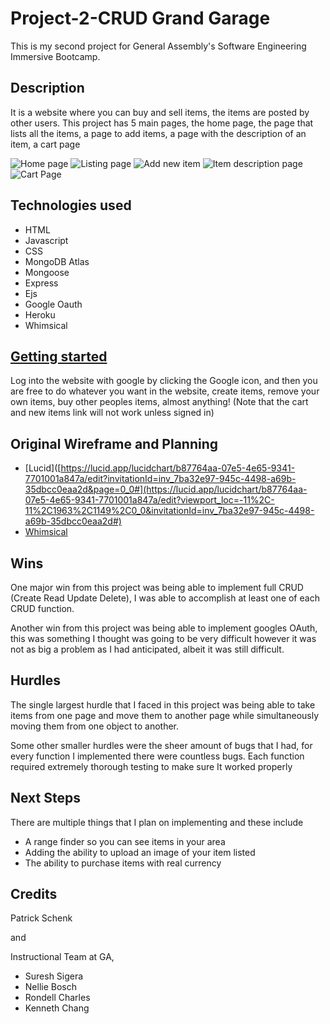 # Project-2-CRUD Grand Garage 
This is my second project for General Assembly's Software Engineering Immersive Bootcamp.

## Description 
It is a website where you can buy and sell items, the items are posted by other users. 
This project has 5 main pages, the home page, the page that lists all the items, a page to add items, a page with the description of an item, a cart page

![Home page](https://i.imgur.com/fOQmheh.jpeg)
![Listing page](https://i.imgur.com/dYvmrO5.png)
![Add new item](https://i.imgur.com/znLSUYf.png)
![Item description page](https://i.imgur.com/ziBeAd6.png)
![Cart Page](https://i.imgur.com/xpKz9rm.png)


## Technologies used 
* HTML
* Javascript
* CSS
* MongoDB Atlas
* Mongoose
* Express
* Ejs
* Google Oauth
* Heroku
* Whimsical


## [Getting started ](http://example.com "Title")
Log into the website with google by clicking the Google icon, and then you are free to do whatever you want in the website, create items, remove your own items, buy other peoples items, almost anything! (Note that the cart and new items link will not work unless signed in)

## Original Wireframe and Planning 
* [Lucid]([https://lucid.app/lucidchart/b87764aa-07e5-4e65-9341-7701001a847a/edit?invitationId=inv_7ba32e97-945c-4498-a69b-35dbcc0eaa2d&page=0_0#](https://lucid.app/lucidchart/b87764aa-07e5-4e65-9341-7701001a847a/edit?viewport_loc=-11%2C-11%2C1963%2C1149%2C0_0&invitationId=inv_7ba32e97-945c-4498-a69b-35dbcc0eaa2d#)
* [Whimsical](https://whimsical.com/crud-grand-garage-4KdaPAfvXYjCUS8wwc8yUG)


## Wins 
One major win from this project was being able to implement full CRUD (Create Read Update Delete), I was able to accomplish at least one of each CRUD function.

Another win from this project was being able to implement googles OAuth, this was something I thought was going to be very difficult however it was not as big a problem as I had anticipated, albeit it was still difficult.

## Hurdles 
The single largest hurdle that I faced in this project was being able to take items from one page and move them to another page while simultaneously moving them from one object to another. 

Some other smaller hurdles were the sheer amount of bugs that I had, for every function I implemented there were countless bugs. Each function required extremely thorough testing to make sure It worked properly

## Next Steps 
There are multiple things that I plan on implementing and these include 
* A range finder so you can see items in your area
* Adding the ability to upload an image of your item listed 
* The ability to purchase items with real currency

## Credits 
Patrick Schenk

and

Instructional Team at GA, 
* Suresh Sigera 
* Nellie Bosch 
* Rondell Charles 
* Kenneth Chang


